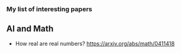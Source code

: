### My list of interesting papers

## AI and Math
* How real are real numbers? https://arxiv.org/abs/math/0411418
